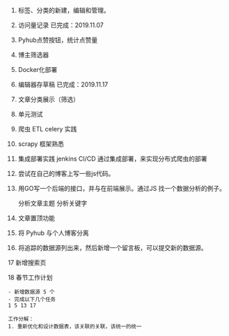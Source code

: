 1. 标签、分类的新建，编辑和管理。

2. 访问量记录
   已完成：2019.11.07

3. Pyhub点赞按钮，统计点赞量

4. 博主筛选器

5. Docker化部署

6. 编辑器存草稿
   已完成：2019.11.17

7. 文章分类展示（筛选）

8. 单元测试

9. 爬虫 ETL celery 实践

10. scrapy 框架熟悉

11. 集成部署实践 jenkins
    CI/CD
    通过集成部署，来实现分布式爬虫的部署
    
12. 尝试在自己的博客上写一些js代码。

13. 用GO写一个后端的接口，并与在前端展示。通过JS
    找一个数据分析的例子。
    
    分析文章主题
    分析关键字
    
14. 文章置顶功能


15. 将 Pyhub 与个人博客分离

16. 将追踪的数据源列出来，然后新增一个留言板，可以提交新的数据源。


17 新增搜索页

18 春节工作计划

    - 新增数据源 5 个
    - 完成以下几个任务
    1 5 13 17
    
    工作分解：
    1. 重新优化和设计数据表，该关联的关联，该统一的统一